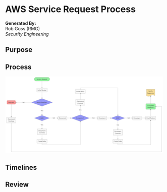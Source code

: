 # AWS Service Request Process

**Generated By:**  
Rob Goss (RMG)  
*Security Engineering*

## Purpose

## Process
<img src="/docs/img/Runbook_Process.png" width="500">

## Timelines

## Review